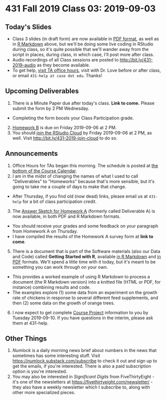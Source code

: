 # 431 Fall 2019 Class 03: 2019-09-03

## Today's Slides

- Class 3 slides (in draft form) are now available in [PDF format](https://github.com/THOMASELOVE/2019-431/blob/master/CLASSES/CLASS03/431_class-03-slides_2019.pdf), as well as in [R Markdown](https://github.com/THOMASELOVE/2019-431/blob/master/CLASSES/CLASS03/431_class-03-slides_2019.Rmd) above, but we'll be doing some live coding in RStudio during class, so it's quite possible that we'll wander away from the script in places, during class, in which case, I'll post more after class.
- Audio recordings of all Class sessions are posted to http://bit.ly/431-2019-audio as they become available.
- To get help, [visit TA office hours](https://github.com/THOMASELOVE/2019-431/blob/master/calendar.md#ta-office-hours), visit with Dr. Love before or after class, or email `431-help at case dot edu`. Thanks!

## Upcoming Deliverables

1. There is a Minute Paper due after today's class. **Link to come.** Please submit the form by 2 PM Wednesday. 
  - Completing the form boosts your Class Participation grade.
2. [Homework B](https://github.com/THOMASELOVE/2019-431/tree/master/DELIVERABLES/B) is due on Friday 2019-09-06 at 2 PM.
3. You should [join the RStudio Cloud](http://bit.ly/431-2019-join-cloud) by Friday 2019-09-06 at 2 PM, as well. Visit http://bit.ly/431-2019-join-cloud to do so.

## Announcements

1. Office Hours for TAs began this morning. The schedule is posted at [the bottom of the Course Calendar](https://github.com/THOMASELOVE/2019-431/blob/master/calendar.md#ta-office-hours).
2. I am in the midst of changing the names of what I used to call "Deliverables" to "Homeworks" because that's more sensible, but it's going to take me a couple of days to make that change.
  - After Thursday, if you find old (now dead) links, please email us at `431-help` for a bit of class participation credit.
3. The [Answer Sketch for Homework A](https://github.com/THOMASELOVE/2019-431/tree/master/DELIVERABLES/A) (formerly called Deliverable A) is now available, in both PDF and R Markdown formats. 
  - You should receive your grades and some feedback on your paragraph from Homework A on Thursday.
  - I have compiled the results of the Homework A survey form at **link to come**.
5. There is a document that is part of the Software materials (also our Data and Code) called **Getting Started with R**, available [in R Markdown](https://github.com/THOMASELOVE/2019-431/blob/master/SOFTWARE/431-getting-started-with-R.Rmd) and [in PDF](https://github.com/THOMASELOVE/2019-431/blob/master/SOFTWARE/431-getting-started-with-R.pdf) formats. We'll spend a little time with it today, but it's meant to be something you can work through on your own. 
  - This provides a worked example of using R Markdown to process a document (the R Markdown version) into a knitted file (HTML or PDF, for instance) combining results and code.
  - The examples explore (1) some data from an experiment on the growth rate of chickens in response to several different feed supplements, and then (2) some data on the growth of orange trees.
6. I now expect to get complete [Course Project](https://github.com/THOMASELOVE/2019-431/tree/master/PROJECT) information to you by Tuesday 2019-09-10. If you have questions in the interim, please ask them at 431-help.

## Other Things

1. *Numlock* is a daily morning news brief about numbers in the news that sometimes has some interesting stuff. Visit https://numlock.substack.com/subscribe to check it out and sign up to get the emails, if you're interested. There is also a paid subscription option is you're interested.
2. You may also be interested in *Significant Digits* from FiveThirtyEight - it's one of the newsletters at https://fivethirtyeight.com/newsletter/ - they also have a weekly newsletter which I subscribe to, along with other more specialized pieces.



